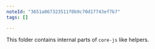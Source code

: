 ```yaml
---
noteId: "3651a067323511f0b9c70d17743ef7b7"
tags: []

---
```


This folder contains internal parts of `core-js` like helpers.
